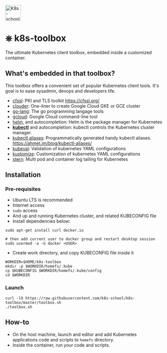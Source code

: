 [<img src="http://k8s-school.fr/images/logo.svg" alt="K8s-school Logo, expertise et formation Kubernetes" height="50" />](https://k8s-school.fr)

# ⎈ k8s-toolbox
The ultimate Kubernetes client toolbox, embedded inside a customized container.

## What's embedded in that toolbox?

This toolbox offers a convenient set of popular Kubernetes client tools. It's
goal is to ease sysadmin, devops and developers life.

- [cfssl](https://github.com/cloudflare/cfssl): PKI and TLS toolkit https://cfssl.org/
- [clouder](https://github.com/k8s-school/clouder): One-liner to create Google Cloud GKE or GCE cluster
- [go-lang](https://golang.org): The go programming langage tools
- [gcloud](https://cloud.google.com/sdk/gcloud): Google Cloud command-line tool
- [helm](https://helm.sh/), and autocompletion: Helm is the package manager for Kubernetes
- **[kubectl](https://kubernetes.io/docs/reference/kubectl/kubectl/)** and autocompletion: kubectl controls the Kubernetes cluster manager.
- [kubectl aliases](https://github.com/ahmetb/kubectl-aliases): Programmatically generated handy kubectl aliases. https://ahmet.im/blog/kubectl-aliases/
- [kubeval](https://github.com/instrumenta/kubeval): Validation of kubernetes YAML configurations
- [kustomize](https://github.com/kubernetes-sigs/kustomize): Customization of kubernetes YAML configurations
- [stern](https://github.com/wercker/stern): Multi pod and container log tailing for Kubernetes

## Installation

### Pre-requisites

- Ubuntu LTS is recommended
- Internet access
- `sudo` access
- And up and running Kubernetes cluster, and related KUBECONFIG file
- Install dependencies below:
```shell
sudo apt-get install curl docker.io

# then add current user to docker group and restart desktop session
sudo usermod -a -G docker <USER>
```
- Create work directory, and copy KUBECONFIG file inside it
```shell
WORKDIR=$HOME/k8s-toolbox
mkdir -p $WORKDIR/homefs/.kube
cp $KUBECONFIG $WORKDIR/homefs/.kube/config
cd $WORKDIR
```

### Launch
```shell
curl -lO https://raw.githubusercontent.com/k8s-school/k8s-toolbox/master/toolbox.sh
./toolbox.sh
```

## How-to

- On the host machine, launch and editor and add Kubernetes applications code and scripts to `homefs` directory.
- Inside the container, run your code and scripts.

